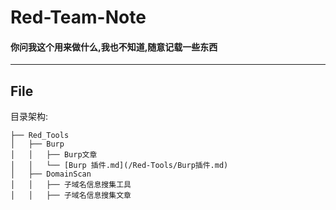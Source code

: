 #  Red-Team-Note
  
  
####  你问我这个用来做什么,我也不知道,随意记载一些东西
  
  
---
##  File
  
目录架构:
```
├── Red_Tools
│   ├── Burp
│   │   ├── Burp文章
│   │   └── [Burp 插件.md](/Red-Tools/Burp插件.md)
│   ├── DomainScan
│   │   ├── 子域名信息搜集工具 
│   │   ├── 子域名信息搜集文章
  
  
  
  
  
````
  